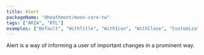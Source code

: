 ```yaml
---
title: Alert
packageName: "@heathmont/moon-core-tw"
tags: ["ARIA", "RTL"]
examples: ["Default", "WithTitle", "WithIcon", "WithClose", "Customization"]
---
```


Alert is a way of informing a user of important changes in a prominent way.
